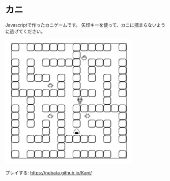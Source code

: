 # カニ

Javascriptで作ったカニゲームです。
矢印キーを使って、カニに捕まらないように逃げてください。

<img src="screenshot.png" width="400px">

プレイする: https://nubata.github.io/Kani/
